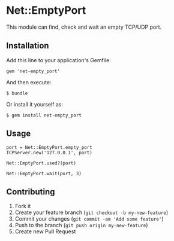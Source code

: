# Net::EmptyPort

This module can find, check and wait an empty TCP/UDP port.

## Installation

Add this line to your application's Gemfile:

    gem 'net-empty_port'

And then execute:

    $ bundle

Or install it yourself as:

    $ gem install net-empty_port

## Usage

    port = Net::EmptyPort.empty_port
    TCPServer.new('127.0.0.1', port)

    Net::EmptyPort.used?(port)

    Net::EmptyPort.wait(port, 3)

## Contributing

1. Fork it
2. Create your feature branch (`git checkout -b my-new-feature`)
3. Commit your changes (`git commit -am 'Add some feature'`)
4. Push to the branch (`git push origin my-new-feature`)
5. Create new Pull Request
